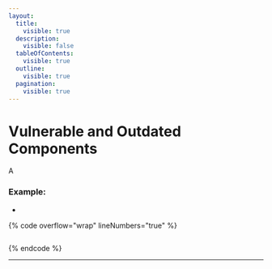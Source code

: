 ```yaml
---
layout:
  title:
    visible: true
  description:
    visible: false
  tableOfContents:
    visible: true
  outline:
    visible: true
  pagination:
    visible: true
---
```


# Vulnerable and Outdated Components

A

### Example:

*

{% code overflow="wrap" lineNumbers="true" %}
```bash
```
{% endcode %}

***


